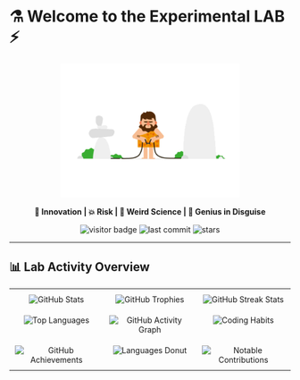 # ⚗️ Welcome to the Experimental LAB ⚡
<p align="center">
  <img src="zzz.gif" width="320" alt="Animated chaos of genius" />
</p>

<p align="center">
  <b>🚀 Innovation | 💥 Risk | 🧪 Weird Science | 🤯 Genius in Disguise</b>
</p>

<p align="center">
  <img src="https://komarev.com/ghpvc/?username=SIADSiM&label=Lab%20Visitors&color=brightgreen&style=for-the-badge" alt="visitor badge" />
  <img src="https://img.shields.io/github/last-commit/SIADSiM/SIADSiM?style=for-the-badge&color=4caf50" alt="last commit" />
  <img src="https://img.shields.io/github/stars/SIADSiM/SIADSiM?style=for-the-badge&color=ffb300" alt="stars" />
</p>

---

## 📊 Lab Activity Overview

<table align="center" width="100%" style="table-layout: fixed; border-collapse: collapse;">
<tr valign="top">
  <td align="center" style="padding: 10px;">
    <img src="https://github-readme-stats.vercel.app/api?username=SIADSiM&show_icons=true&theme=light&bg_color=FFFFFF&title_color=696969&icon_color=A9A9A9&text_color=505050" alt="GitHub Stats" />
  </td>
  <td align="center" style="padding: 10px;">
    <img src="https://github.com/ryo-ma/github-profile-trophy/blob/master/images/demo.png?raw=true" alt="GitHub Trophies" />
  </td>
  <td align="center" style="padding: 10px;">
    <img src="https://streak-stats.demolab.com/?user=SIADSiM&theme=light" alt="GitHub Streak Stats" />
  </td>
</tr>

<tr valign="top">
  <td align="center" style="padding: 10px;">
    <img src="https://github-readme-stats.vercel.app/api/top-langs/?username=SIADSiM&layout=compact&theme=light&bg_color=FFFFFF&title_color=696969&text_color=505050" alt="Top Languages" />
  </td>
  <td align="center" style="padding: 10px;">
    <img src="https://github-readme-activity-graph.vercel.app/graph?username=SIADSiM&theme=github-light&hide_border=true" alt="GitHub Activity Graph" />
  </td>
  <td align="center" style="padding: 10px;">
    <img src="https://metrics.lecoq.io/SIADSiM?template=classic&config_timezone=Europe%2FVienna&habits=1&habits.charts=week" alt="Coding Habits" />
  </td>
</tr>

<tr valign="top">
  <td align="center" style="padding: 10px;">
    <img src="https://metrics.lecoq.io/SIADSiM?template=classic&config_timezone=Europe%2FVienna&achievements=1&achievements.threshold=C" alt="GitHub Achievements" />
  </td>
  <td align="center" style="padding: 10px;">
    <img src="https://metrics.lecoq.io/SIADSiM?template=classic&config_timezone=Europe%2FVienna&languages=1&languages.donut=0.5" alt="Languages Donut" />
  </td>
  <td align="center" style="padding: 10px;">
    <img src="https://metrics.lecoq.io/SIADSiM?template=classic&config_timezone=Europe%2FVienna&repositories=1&repositories.starred=4" alt="Notable Contributions" />
  </td>
</tr>
</table>
